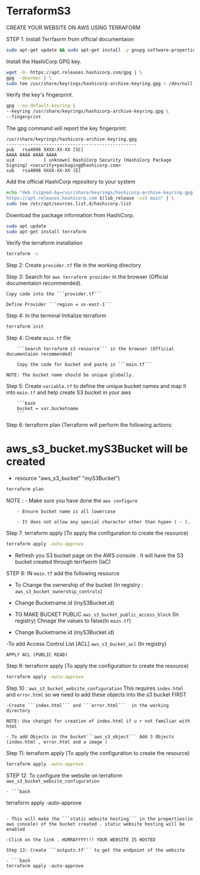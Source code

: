# TerraformS3

CREATE YOUR WEBSITE ON AWS  USING TERRAFORM  


STEP 1: Install Terrfaorm from official documentaion
```bash 
sudo apt-get update && sudo apt-get install -y gnupg software-properties-common
```
Install the HashiCorp GPG key.
```bash
wget -O- https://apt.releases.hashicorp.com/gpg | \
gpg --dearmor | \
sudo tee /usr/share/keyrings/hashicorp-archive-keyring.gpg > /dev/null
```
Verify the key's fingerprint.
```bash 
gpg --no-default-keyring \
--keyring /usr/share/keyrings/hashicorp-archive-keyring.gpg \
--fingerprint
```
The gpg command will report the key fingerprint:
```
/usr/share/keyrings/hashicorp-archive-keyring.gpg
-------------------------------------------------
pub   rsa4096 XXXX-XX-XX [SC]
AAAA AAAA AAAA AAAA
uid           [ unknown] HashiCorp Security (HashiCorp Package Signing) <security+packaging@hashicorp.com>
sub   rsa4096 XXXX-XX-XX [E]
```
Add the official HashiCorp repository to your system
```bash
echo "deb [signed-by=/usr/share/keyrings/hashicorp-archive-keyring.gpg] \
https://apt.releases.hashicorp.com $(lsb_release -cs) main" | \
sudo tee /etc/apt/sources.list.d/hashicorp.list
```
Download the package information from HashiCorp.
```bash
sudo apt update
sudo apt-get install terraform
```
Verify the terraform installation 
```bash 
terraform -v
```
Step 2: Create ```provider.tf``` file in the working directory

Step 3: Search for ```aws terraform provider``` in the browser (Official documentaion recommended).

	Copy code into the ```provider.tf```
	
	Define Provider ```region = us-east-1```
Step 4: In the terminal Initialize terraform
```bash 
terraform init
```
Step 4: Create ```main.tf``` file

		```Search terraform s3 resource``` in the browser (Official documentaion recommended)
		
		Copy the code for bucket and paste in ```main.tf```
		
	NOTE: The bucket name should be unique globally.
	
Step 5: Create ```variable.tf``` to define the unique bucket names and map it into ```main.tf``` and help create S3 bucket in your aws

		```bash
		bucket = var.bucketname
		```
Step 6:  terraform plan (Terraform will perform the following actions:

  # aws_s3_bucket.myS3Bucket will be created
  + resource "aws_s3_bucket" "myS3Bucket")
```bash 
terraform plan
```

NOTE : - Make sure you have done the ```aws configure``` 

		- Ensure bucket name is all lowercase
		
		- It does not allow any special character other than hypen ( - ).
		
Step 7: terraform apply [To apply the configuration to create the resource)
```bash
terraform apply -auto-approve
```
- Refresh you S3 bucket page on the AWS console . It will have the S3 bucket created through terrfaorm (IaC)

STEP 8: IN ```main.tf``` add the following resource

- To Change the ownership of the bucket (In registry : ```aws_s3_bucket_ownership_controls```)

- Change Bucketname.id (myS3Bucket.id)

- TO MAKE BUCKET PUBLIC ```aws_s3_bucket_public_access_block``` (In registry) Chnage the values to false(In ```main.tf```)

- Change Bucketname.id (myS3Bucket.id)

-To add Access Control List [ACL] ```aws_s3_bucket_acl``` (In registry)

	APPLY ACL (PUBLIC READ)
	
Step 9: terraform apply [To apply the configuration to create the resource)
```bash
terraform apply -auto-approve
```

Step 10 : ```aws_s3_bucket_website_configuration``` This requires ```index.html``` and ```error.html``` so we need to add these objects into the s3 bucket FIRST

	-Create ```index.html``` and ```error.html```  in the working directory
	
	NOTE: Use chatgpt for creation of index.html if u r not familiar with html
	
	- To add Objects in the bucket```aws_s3_object``` Add 3 Objects (index.html , error.html and a image )
	
Step 11: terraform apply [To apply the configuration to create the resource)
```bash
terraform apply -auto-approve
```

STEP 12: To configure the website on terraform  ```aws_s3_bucket_website_configuration```

	- ```bash
terraform apply -auto-approve
```

- This will make the ```static website hosting``` in the properties(in aws console) of the bucket created . static website hosting will be enabled

-Click on the link . HURRAYYYY!!! YOUR WEBSITE IS HOSTED

Step 13: Create ```outputs.tf``` to get the endpoint of the website

- ```bash
terraform apply -auto-approve
```

